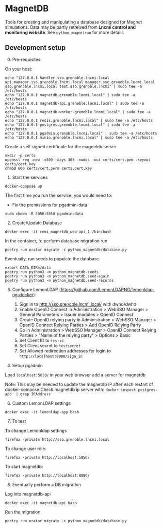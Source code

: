 # MagnetDB

Tools for creating and manipulating a database designed for Magnet simulations.
Data may be partly retreived from **Lncmi control and monitoring website**.
See `python_magnetrun` for more details

## Development setup

0. Pre-requisites

On your host:
```shell
echo "127.0.0.1 handler.sso.grenoble.lncmi.local api.manager.sso.grenoble.lncmi.local manager.sso.grenoble.lncmi.local sso.grenoble.lncmi.local test.sso.grenoble.lncmi" | sudo tee -a /etc/hosts
echo "127.0.0.1 magnetdb.grenoble.lncmi.local" | sudo tee -a /etc/hosts
echo "127.0.0.1 magnetdb-api.grenoble.lncmi.local" | sudo tee -a /etc/hosts
echo "127.0.0.1 magnetdb-worker.grenoble.lncmi.local" | sudo tee -a /etc/hosts
echo "127.0.0.1 redis.grenoble.lncmi.local" | sudo tee -a /etc/hosts
echo "127.0.0.1 postgres.grenoble.lncmi.local" | sudo tee -a /etc/hosts
echo "127.0.0.1 pgadmin.grenoble.lncmi.local" | sudo tee -a /etc/hosts
echo "127.0.0.1 minio.grenoble.lncmi.local" | sudo tee -a /etc/hosts
```

Create a self signed certificate for the magnetdb server
   
```shell
mkdir -p certs
openssl req -new -x509 -days 365 -nodes -out certs/cert.pem -keyout certs/cert.key
chmod 600 certs/cert.perm certs.cert.key
```


1. Start the services

```shell
docker-compose up
```

The first time you run the service, you would need to:

* Fix the premissions for pgadmin-data

```shell
sudo chown -R 5050:5050 pgadmin-data
```

2. Create/Update Database

```shell
docker exec -it remi_magnetdb_web-api_1 /bin/bash
```

In the container, to perform database migration run:

```shell
poetry run orator migrate -c python_magnetdb/database.py
```

Eventually, run seeds to populate the database

```shell
export DATA_DIR=/data
poetry run python3 -m python_magnetdb.seeds
poetry run python3 -m python_magnetdb.seed-again
poetry run python3 -m python_magnetdb.seed-records
```
    
3. Configure LemonLDAP (https://github.com/LemonLDAPNG/lemonldap-ng-docker):
   1. Sign in to http://sso.grenoble.lncmi.local/ with dwho/dwho
   2. Enable OpenID Connect in Administration > WebSSO Manager > General Parameters > Issuer modules > OpenID Connect
   3. Create OpenID relying party in Administration > WebSSO Manager > OpenID Connect Relying Parties > Add OpenID Relying Party
   4. Go in Administration > WebSSO Manager > OpenID Connect Relying Parties > "Name of the relying party" > Options > Basic
   5. Set Client ID to `testid`
   6. Set Client secret to `testsecret`
   7. Set Allowed redirection addresses for login to `http://localhost:8080/sign_in`

4. Setup pgadmin

Load `localhost:5050/` in your web browser
add a server for magnetdb
   

Note: This may be needed to update the magnetdb IP after each restart of docker-compose
Check magnetdb ip server with: `docker inspect postgres-app  | grep IPAddress`

6. Custom LemonLDAP settings

```shell
docker exec -it lemonldap-app bash
```

7. To test

To change Lemonldap settings

```shell
firefox -private http://sso.grenoble.lncmi.local
```

To change user role:

```shell
firefox -private http://localhost:5050/
```

To start magnetdb:

```shell
firefox -private http://localhost:8080/
```

8. Eventually perform a DB migration

Log into magnetdb-api

```shell
docker exec -it magnetdb-api bash
```

Run the migration

```shell
poetry run orator migrate -c python_magnetdb/database.py
```
